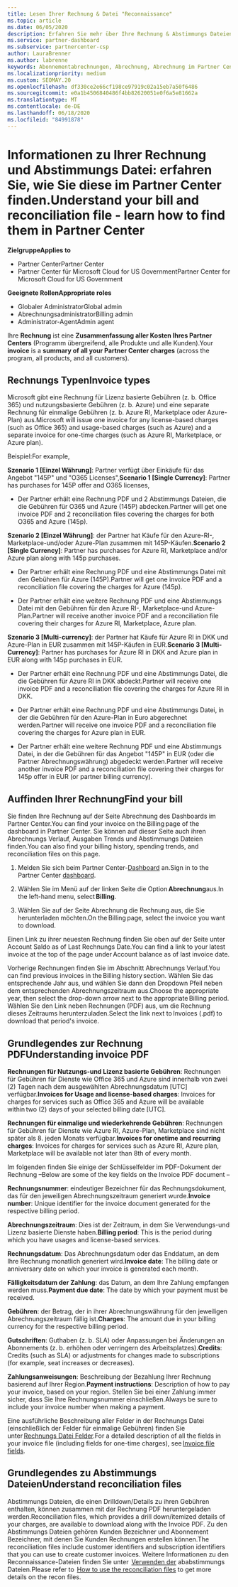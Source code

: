 ```yaml
---
title: Lesen Ihrer Rechnung & Datei "Reconnaissance"
ms.topic: article
ms.date: 06/05/2020
description: Erfahren Sie mehr über Ihre Rechnung & Abstimmungs Dateien. Ihre Rechnung zeigt Partner Center-Gebühren für das Programm, die Produkte und Kunden für diesen monatlichen Zeitraum an.
ms.service: partner-dashboard
ms.subservice: partnercenter-csp
author: LauraBrenner
ms.author: labrenne
keywords: Abonnementabrechnungen, Abrechnung, Abrechnung im Partner Center, Partner Center-Abrechnung, meine Rechnung lesen, Rechnung, Rechnung für Partner Center, CSP-Abrechnung, wo ist meine Rechnung?
ms.localizationpriority: medium
ms.custom: SEOMAY.20
ms.openlocfilehash: df330ce2e66cf198ce97919c02a15eb7a50f6486
ms.sourcegitcommit: e0a1b4506840486f4bb82620051e0f6a5e81662a
ms.translationtype: MT
ms.contentlocale: de-DE
ms.lasthandoff: 06/18/2020
ms.locfileid: "84991878"
---
```

# <a name="understand-your-bill-and-reconciliation-file---learn-how-to-find-them-in-partner-center"></a><span data-ttu-id="021da-105">Informationen zu Ihrer Rechnung und Abstimmungs Datei: erfahren Sie, wie Sie diese im Partner Center finden.</span><span class="sxs-lookup"><span data-stu-id="021da-105">Understand your bill and reconciliation file - learn how to find them in Partner Center</span></span>

<span data-ttu-id="021da-106">**Zielgruppe**</span><span class="sxs-lookup"><span data-stu-id="021da-106">**Applies to**</span></span>

- <span data-ttu-id="021da-107">Partner Center</span><span class="sxs-lookup"><span data-stu-id="021da-107">Partner Center</span></span>
- <span data-ttu-id="021da-108">Partner Center für Microsoft Cloud for US Government</span><span class="sxs-lookup"><span data-stu-id="021da-108">Partner Center for Microsoft Cloud for US Government</span></span>

<span data-ttu-id="021da-109">**Geeignete Rollen**</span><span class="sxs-lookup"><span data-stu-id="021da-109">**Appropriate roles**</span></span>

- <span data-ttu-id="021da-110">Globaler Administrator</span><span class="sxs-lookup"><span data-stu-id="021da-110">Global admin</span></span>
- <span data-ttu-id="021da-111">Abrechnungsadministrator</span><span class="sxs-lookup"><span data-stu-id="021da-111">Billing admin</span></span>
- <span data-ttu-id="021da-112">Administrator-Agent</span><span class="sxs-lookup"><span data-stu-id="021da-112">Admin agent</span></span>


<span data-ttu-id="021da-113">Ihre **Rechnung** ist eine **Zusammenfassung aller Kosten Ihres Partner Centers** (Programm übergreifend, alle Produkte und alle Kunden).</span><span class="sxs-lookup"><span data-stu-id="021da-113">Your **invoice** is a **summary of all your Partner Center charges** (across the program, all products, and all customers).</span></span> 

## <a name="invoice-types"></a><span data-ttu-id="021da-114">Rechnungs Typen</span><span class="sxs-lookup"><span data-stu-id="021da-114">Invoice types</span></span>

<span data-ttu-id="021da-115">Microsoft gibt eine Rechnung für Lizenz basierte Gebühren (z. b. Office 365) und nutzungsbasierte Gebühren (z. b. Azure) und eine separate Rechnung für einmalige Gebühren (z. b. Azure RI, Marketplace oder Azure-Plan) aus.</span><span class="sxs-lookup"><span data-stu-id="021da-115">Microsoft will issue one invoice for any license-based charges (such as Office 365) and usage-based charges (such as Azure) and a separate invoice for one-time charges (such as Azure RI, Marketplace, or Azure plan).</span></span>

<span data-ttu-id="021da-116">Beispiel:</span><span class="sxs-lookup"><span data-stu-id="021da-116">For example,</span></span>  

<span data-ttu-id="021da-117">**Szenario 1 [Einzel Währung]**: Partner verfügt über Einkäufe für das Angebot "145P" und "O365 Licenses",</span><span class="sxs-lookup"><span data-stu-id="021da-117">**Scenario 1 [Single Currency]**: Partner has purchases for 145P offer and O365 licenses,</span></span>  

- <span data-ttu-id="021da-118">Der Partner erhält eine Rechnung PDF und 2 Abstimmungs Dateien, die die Gebühren für O365 und Azure (145P) abdecken.</span><span class="sxs-lookup"><span data-stu-id="021da-118">Partner will get one invoice PDF and 2 reconciliation files covering the charges for both O365 and Azure (145p).</span></span>  

<span data-ttu-id="021da-119">**Szenario 2 [Einzel Währung]**: der Partner hat Käufe für den Azure-RI-, Marketplace-und/oder Azure-Plan zusammen mit 145P-Käufen.</span><span class="sxs-lookup"><span data-stu-id="021da-119">**Scenario 2 [Single Currency]**: Partner has purchases for Azure RI, Marketplace and/or Azure plan along with 145p purchases.</span></span>

- <span data-ttu-id="021da-120">Der Partner erhält eine Rechnung PDF und eine Abstimmungs Datei mit den Gebühren für Azure (145P).</span><span class="sxs-lookup"><span data-stu-id="021da-120">Partner will get one invoice PDF and a reconciliation file covering the charges for Azure (145p).</span></span> 

- <span data-ttu-id="021da-121">Der Partner erhält eine weitere Rechnung PDF und eine Abstimmungs Datei mit den Gebühren für den Azure RI-, Marketplace-und Azure-Plan.</span><span class="sxs-lookup"><span data-stu-id="021da-121">Partner will receive another invoice PDF and a reconciliation file covering their charges for Azure RI, Marketplace, Azure plan.</span></span> 

<span data-ttu-id="021da-122">**Szenario 3 [Multi-currency]**: der Partner hat Käufe für Azure RI in DKK und Azure-Plan in EUR zusammen mit 145P-Käufen in EUR.</span><span class="sxs-lookup"><span data-stu-id="021da-122">**Scenario 3 [Multi-Currency]**: Partner has purchases for Azure RI in DKK and Azure plan in EUR along with 145p purchases in EUR.</span></span>

- <span data-ttu-id="021da-123">Der Partner erhält eine Rechnung PDF und eine Abstimmungs Datei, die die Gebühren für Azure RI in DKK abdeckt.</span><span class="sxs-lookup"><span data-stu-id="021da-123">Partner will receive one invoice PDF and a reconciliation file covering the charges for Azure RI in DKK.</span></span> 

- <span data-ttu-id="021da-124">Der Partner erhält eine Rechnung PDF und eine Abstimmungs Datei, in der die Gebühren für den Azure-Plan in Euro abgerechnet werden.</span><span class="sxs-lookup"><span data-stu-id="021da-124">Partner will receive one invoice PDF and a reconciliation file covering the charges for Azure plan in EUR.</span></span> 

- <span data-ttu-id="021da-125">Der Partner erhält eine weitere Rechnung PDF und eine Abstimmungs Datei, in der die Gebühren für das Angebot "145P" in EUR (oder die Partner Abrechnungswährung) abgedeckt werden.</span><span class="sxs-lookup"><span data-stu-id="021da-125">Partner will receive another invoice PDF and a reconciliation file covering their charges for 145p offer in EUR (or partner billing currency).</span></span> 

## <a name="find-your-bill"></a><span data-ttu-id="021da-126">Auffinden Ihrer Rechnung</span><span class="sxs-lookup"><span data-stu-id="021da-126">Find your bill</span></span> 

<span data-ttu-id="021da-127">Sie finden Ihre Rechnung auf der Seite Abrechnung des Dashboards im Partner Center.</span><span class="sxs-lookup"><span data-stu-id="021da-127">You can find your invoice on the Billing page of the dashboard in Partner Center.</span></span> <span data-ttu-id="021da-128">Sie können auf dieser Seite auch ihren Abrechnungs Verlauf, Ausgaben Trends und Abstimmungs Dateien finden.</span><span class="sxs-lookup"><span data-stu-id="021da-128">You can also find your billing history, spending trends, and reconciliation files on this page.</span></span> 

1. <span data-ttu-id="021da-129">Melden Sie sich beim Partner Center-[Dashboard](https://partner.microsoft.com/dashboard/home) an.</span><span class="sxs-lookup"><span data-stu-id="021da-129">Sign in to the Partner Center [dashboard](https://partner.microsoft.com/dashboard/home).</span></span> 

2. <span data-ttu-id="021da-130">Wählen Sie im Menü auf der linken Seite die Option **Abrechnung**aus.</span><span class="sxs-lookup"><span data-stu-id="021da-130">In the left-hand menu, select **Billing**.</span></span> 

3. <span data-ttu-id="021da-131">Wählen Sie auf der Seite Abrechnung die Rechnung aus, die Sie herunterladen möchten.</span><span class="sxs-lookup"><span data-stu-id="021da-131">On the Billing page, select the invoice you want to download.</span></span> 

<span data-ttu-id="021da-132">Einen Link zu ihrer neuesten Rechnung finden Sie oben auf der Seite unter Account Saldo as of Last Rechnungs Date.</span><span class="sxs-lookup"><span data-stu-id="021da-132">You can find a link to your latest invoice at the top of the page under Account balance as of last invoice date.</span></span> 

<span data-ttu-id="021da-133">Vorherige Rechnungen finden Sie im Abschnitt Abrechnungs Verlauf.</span><span class="sxs-lookup"><span data-stu-id="021da-133">You can find previous invoices in the Billing history section.</span></span> <span data-ttu-id="021da-134">Wählen Sie das entsprechende Jahr aus, und wählen Sie dann den Dropdown Pfeil neben dem entsprechenden Abrechnungszeitraum aus.</span><span class="sxs-lookup"><span data-stu-id="021da-134">Choose the appropriate year, then select the drop-down arrow next to the appropriate Billing period.</span></span> <span data-ttu-id="021da-135">Wählen Sie den Link neben Rechnungen (PDF) aus, um die Rechnung dieses Zeitraums herunterzuladen.</span><span class="sxs-lookup"><span data-stu-id="021da-135">Select the link next to Invoices (.pdf) to download that period's invoice.</span></span> 

## <a name="understanding-invoice-pdf"></a><span data-ttu-id="021da-136">Grundlegendes zur Rechnung PDF</span><span class="sxs-lookup"><span data-stu-id="021da-136">Understanding invoice PDF</span></span> 

<span data-ttu-id="021da-137">**Rechnungen für Nutzungs-und Lizenz basierte Gebühren**: Rechnungen für Gebühren für Dienste wie Office 365 und Azure sind innerhalb von zwei (2) Tagen nach dem ausgewählten Abrechnungsdatum [UTC] verfügbar.</span><span class="sxs-lookup"><span data-stu-id="021da-137">**Invoices for Usage and license-based charges**: Invoices for charges for services such as Office 365 and Azure will be available within two (2) days of your selected billing date [UTC].</span></span>  

<span data-ttu-id="021da-138">**Rechnungen für einmalige und wiederkehrende Gebühren**: Rechnungen für Gebühren für Dienste wie Azure RI, Azure-Plan, Marketplace sind nicht später als 8. jeden Monats verfügbar.</span><span class="sxs-lookup"><span data-stu-id="021da-138">**Invoices for onetime and recurring charges**: Invoices for charges for services such as Azure RI, Azure plan, Marketplace will be available not later than 8th of every month.</span></span>  

<span data-ttu-id="021da-139">Im folgenden finden Sie einige der Schlüsselfelder im PDF-Dokument der Rechnung –</span><span class="sxs-lookup"><span data-stu-id="021da-139">Below are some of the key fields on the Invoice PDF document –</span></span>

<span data-ttu-id="021da-140">**Rechnungsnummer**: eindeutiger Bezeichner für das Rechnungsdokument, das für den jeweiligen Abrechnungszeitraum generiert wurde.</span><span class="sxs-lookup"><span data-stu-id="021da-140">**Invoice number**: Unique identifier for the invoice document generated for the respective billing period.</span></span> 

<span data-ttu-id="021da-141">**Abrechnungszeitraum**: Dies ist der Zeitraum, in dem Sie Verwendungs-und Lizenz basierte Dienste haben.</span><span class="sxs-lookup"><span data-stu-id="021da-141">**Billing period**: This is the period during which you have usages and license-based services.</span></span> 

<span data-ttu-id="021da-142">**Rechnungsdatum**: Das Abrechnungsdatum oder das Enddatum, an dem Ihre Rechnung monatlich generiert wird.</span><span class="sxs-lookup"><span data-stu-id="021da-142">**Invoice date**: The billing date or anniversary date on which your invoice is generated each month.</span></span> 

<span data-ttu-id="021da-143">**Fälligkeitsdatum der Zahlung**: das Datum, an dem Ihre Zahlung empfangen werden muss.</span><span class="sxs-lookup"><span data-stu-id="021da-143">**Payment due date**: The date by which your payment must be received.</span></span> 

<span data-ttu-id="021da-144">**Gebühren**: der Betrag, der in ihrer Abrechnungswährung für den jeweiligen Abrechnungszeitraum fällig ist.</span><span class="sxs-lookup"><span data-stu-id="021da-144">**Charges**: The amount due in your billing currency for the respective billing period.</span></span> 

<span data-ttu-id="021da-145">**Gutschriften**: Guthaben (z. b. SLA) oder Anpassungen bei Änderungen an Abonnements (z. b. erhöhen oder verringern des Arbeitsplatzes).</span><span class="sxs-lookup"><span data-stu-id="021da-145">**Credits**: Credits (such as SLA) or adjustments for changes made to subscriptions (for example, seat increases or decreases).</span></span> 

<span data-ttu-id="021da-146">**Zahlungsanweisungen**: Beschreibung der Bezahlung Ihrer Rechnung basierend auf Ihrer Region.</span><span class="sxs-lookup"><span data-stu-id="021da-146">**Payment instructions**: Description of how to pay your invoice, based on your region.</span></span> <span data-ttu-id="021da-147">Stellen Sie bei einer Zahlung immer sicher, dass Sie Ihre Rechnungsnummer einschließen.</span><span class="sxs-lookup"><span data-stu-id="021da-147">Always be sure to include your invoice number when making a payment.</span></span> 

<span data-ttu-id="021da-148">Eine ausführliche Beschreibung aller Felder in der Rechnungs Datei (einschließlich der Felder für einmalige Gebühren) finden Sie unter [Rechnungs Datei Felder](invoice-file.md).</span><span class="sxs-lookup"><span data-stu-id="021da-148">For a detailed description of all the fields in your invoice file (including fields for one-time charges), see [Invoice file fields](invoice-file.md).</span></span> 

## <a name="understand-reconciliation-files"></a><span data-ttu-id="021da-149">Grundlegendes zu Abstimmungs Dateien</span><span class="sxs-lookup"><span data-stu-id="021da-149">Understand reconciliation files</span></span>

 <span data-ttu-id="021da-150">Abstimmungs Dateien, die einen Drilldown/Details zu ihren Gebühren enthalten, können zusammen mit der Rechnung PDF heruntergeladen werden.</span><span class="sxs-lookup"><span data-stu-id="021da-150">Reconciliation files, which provides a drill down/itemized details of your charges, are available to download along with the Invoice PDF.</span></span> <span data-ttu-id="021da-151">Zu den Abstimmungs Dateien gehören Kunden Bezeichner und Abonnement Bezeichner, mit denen Sie Kunden Rechnungen erstellen können.</span><span class="sxs-lookup"><span data-stu-id="021da-151">The reconciliation files include customer identifiers and subscription identifiers that you can use to create customer invoices.</span></span> <span data-ttu-id="021da-152">Weitere Informationen zu den Reconnaissance-Dateien finden Sie unter  [Verwenden der](use-the-reconciliation-files.md) ababstimmungs Dateien.</span><span class="sxs-lookup"><span data-stu-id="021da-152">Please refer to  [How to use the reconciliation files](use-the-reconciliation-files.md) to get more details on the recon files.</span></span> 
